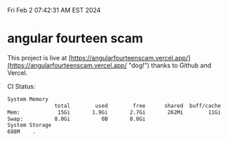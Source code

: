 Fri Feb  2 07:42:31 AM EST 2024

# angular fourteen scam


This project is live at [https://angularfourteenscam.vercel.app/](https://angularfourteenscam.vercel.app/ "dog!") thanks to Github and Vercel.

CI Status: 

```bash
System Memory
               total        used        free      shared  buff/cache   available
Mem:            15Gi       1.9Gi       2.7Gi       262Mi        11Gi        13Gi
Swap:          8.0Gi          0B       8.0Gi
System Storage
688M	.

